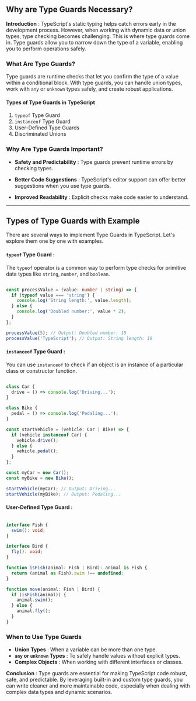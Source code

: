 <!-- Blog-3: Why are Type Guards Necessary? Discuss Various Types of Type Guards and Their Use Cases. -->

## Why are Type Guards Necessary?

**Introduction** : TypeScript's static typing helps catch errors early in the development process. However, when working with dynamic data or union types, type checking becomes challenging. This is where type guards come in. Type guards allow you to narrow down the type of a variable, enabling you to perform operations safely.

### What Are Type Guards?

Type guards are runtime checks that let you confirm the type of a value within a conditional block. With type guards, you can handle union types, work with `any` or `unknown` types safely, and create robust applications.

#### Types of Type Guards in TypeScript

1. `typeof` Type Guard
2. `instanceof` Type Guard
3. User-Defined Type Guards
4. Discriminated Unions


### Why Are Type Guards Important?

- **Safety and Predictability** : Type guards prevent runtime errors by checking types.

- **Better Code Suggestions** : TypeScript's editor support can offer better suggestions when you use type guards.

- **Improved Readability** : Explicit checks make code easier to understand.

---

## Types of Type Guards with Example

There are several ways to implement Type Guards in TypeScript. Let's explore them one by one with examples.


#### `typeof` Type Guard : 

The `typeof` operator is a common way to perform type checks for primitive data types like `string`, `number`, and `boolean`.

```typescript 

const processValue = (value: number | string) => {
  if (typeof value === 'string') {
    console.log('String length:', value.length);
  } else {
    console.log('Doubled number:', value * 2);
  }
};

processValue(5); // Output: Doubled number: 10
processValue('TypeScript'); // Output: String length: 10

```


#### `instanceof` Type Guard :

You can use `instanceof` to check if an object is an instance of a particular class or constructor function.

```typescript

class Car {
  drive = () => console.log('Driving...');
}

class Bike {
  pedal = () => console.log('Pedaling...');
}

const startVehicle = (vehicle: Car | Bike) => {
  if (vehicle instanceof Car) {
    vehicle.drive();
  } else {
    vehicle.pedal();
  }
};

const myCar = new Car();
const myBike = new Bike();

startVehicle(myCar); // Output: Driving...
startVehicle(myBike); // Output: Pedaling...

```

#### User-Defined Type Guard :

```typescript 

interface Fish {
  swim(): void;
}

interface Bird {
  fly(): void;
}

function isFish(animal: Fish | Bird): animal is Fish {
  return (animal as Fish).swim !== undefined;
}

function move(animal: Fish | Bird) {
  if (isFish(animal)) {
    animal.swim();
  } else {
    animal.fly();
  }
}


```

### When to Use Type Guards
- **Union Types** : When a variable can be more than one type.
- **`any` or `unknown` Types** : To safely handle values without explicit types.
- **Complex Objects** : When working with different interfaces or classes.


**Conclusion** : Type guards are essential for making TypeScript code robust, safe, and predictable. By leveraging built-in and custom type guards, you can write cleaner and more maintainable code, especially when dealing with complex data types and dynamic scenarios.

